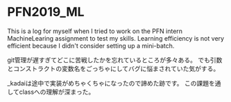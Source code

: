 # PFN2019_ML

This is a log for myself when I tried to work on the PFN intern MachineLearing assignment to test my skills.
Learning efficiency is not very efficient because I didn't consider setting up a mini-batch.

git管理が遅すぎてどこに苦戦したかを忘れているところが多々ある。
でも引数とコンストラクトの変数名をごっちゃにしてバグに悩まされていた気がする。


_kadaiは途中で実装がめちゃくちゃになったので諦めた跡です。
この課題を通してclassへの理解が深まった。
